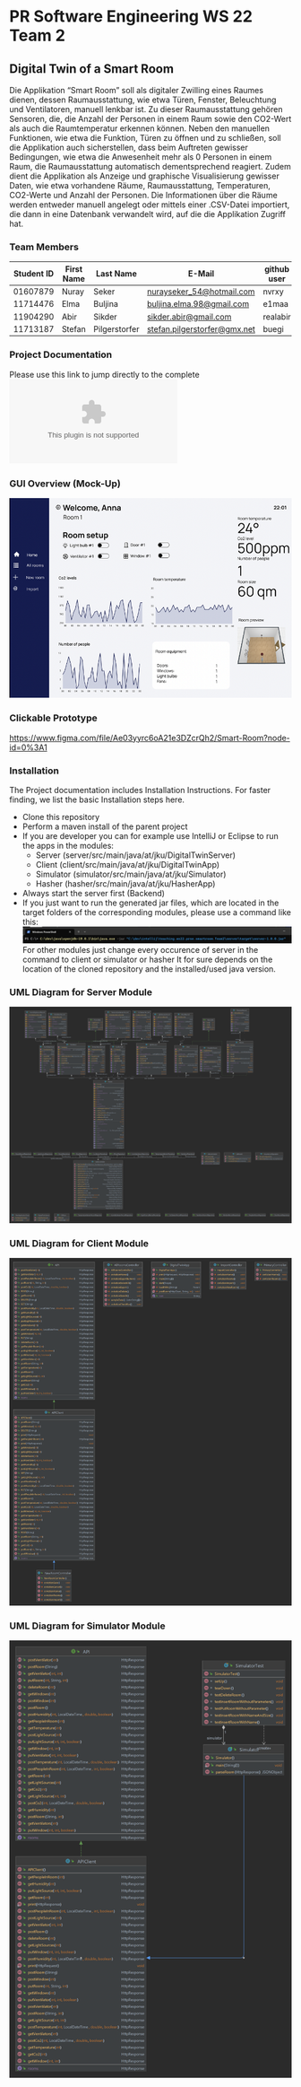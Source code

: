# PR Software Engineering WS 22 Team 2

## Digital Twin of a Smart Room

Die Applikation “Smart Room” soll als digitaler Zwilling eines Raumes dienen, dessen Raumausstattung, wie etwa Türen,
Fenster, Beleuchtung und Ventilatoren, manuell lenkbar ist. Zu dieser Raumausstattung gehören Sensoren, die, die Anzahl
der Personen in einem Raum sowie den CO2-Wert als auch die Raumtemperatur erkennen können. Neben den manuellen
Funktionen, wie etwa die Funktion, Türen zu öffnen und zu schließen, soll die Applikation auch sicherstellen, dass beim
Auftreten gewisser Bedingungen, wie etwa die Anwesenheit mehr als 0 Personen in einem Raum, die Raumausstattung
automatisch dementsprechend reagiert. Zudem dient die Applikation als Anzeige und graphische Visualisierung gewisser
Daten, wie etwa vorhandene Räume, Raumausstattung, Temperaturen, CO2-Werte und Anzahl der Personen. Die Informationen
über die Räume werden entweder manuell angelegt oder mittels einer .CSV-Datei importiert, die dann in eine Datenbank
verwandelt wird, auf die die Applikation Zugriff hat.

### Team Members

| Student ID | First Name | Last Name     | E-Mail                       | github user |
|------------|------------|---------------|------------------------------|-------------|
| 01607879   | Nuray      | Seker         | nurayseker_54@hotmail.com    | nvrxy       |
| 11714476   | Elma       | Buljina       | buljina.elma.98@gmail.com    | e1maa       |
| 11904290   | Abir       | Sikder        | sikder.abir@gmail.com        | realabir    |
| 11713187   | Stefan     | Pilgerstorfer | stefan.pilgerstorfer@gmx.net | buegi       |

### Project Documentation

Please use this link to jump directly to the complete ![Project Documentation](/documentation/Project_Documentation.docx)

### GUI Overview (Mock-Up)

![Mockup Sample](/documentation/mockup/figma_ui_mockup_sample.png)

### Clickable Prototype

https://www.figma.com/file/Ae03yyrc6oA21e3DZcrQh2/Smart-Room?node-id=0%3A1

### Installation

The Project documentation includes Installation Instructions. For faster finding, we list the basic Installation steps
here.

- Clone this repository
- Perform a maven install of the parent project
- If you are developer you can for example use IntelliJ or Eclipse to run the apps in the modules:
    - Server (server/src/main/java/at/jku/DigitalTwinServer)
    - Client (client/src/main/java/at/jku/DigitalTwinApp)
    - Simulator (simulator/src/main/java/at/jku/Simulator)
    - Hasher (hasher/src/main/java/at/jku/HasherApp)
- Always start the server first (Backend)
- If you just want to run the generated jar files, which are located in the target folders of the corresponding modules,
  please use a command like this:
  ![Powershell](/documentation/jar_run/powershell.png)
  For other modules just change every occurence of server in the command to client or simulator or hasher
  It for sure depends on the location of the cloned repository and the installed/used java version.

### UML Diagram for Server Module

![UML Diagram](/documentation/diagrams/Server-UML.png)

### UML Diagram for Client Module

![UML Diagram](/documentation/diagrams/Client-UML.png)

### UML Diagram for Simulator Module

![UML Diagram](/documentation/diagrams/Simulator-UML.png)